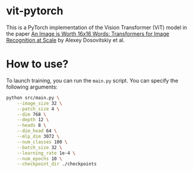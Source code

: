 # vit-pytorch

This is a PyTorch implementation of the Vision Transformer (ViT) model in the paper [An Image is Worth 16x16 Words: Transformers for Image Recognition at Scale](https://arxiv.org/abs/2010.11929) by Alexey Dosovitskiy et al.

# How to use?

To launch training, you can run the `main.py` script. You can specify the following arguments:

```bash
python src/main.py \
    --image_size 32 \
    --patch_size 4 \
    --dim 768 \
    --depth 12 \
    --heads 8 \
    --dim_head 64 \
    --mlp_dim 3072 \
    --num_classes 100 \
    --batch_size 32 \
    --learning_rate 1e-4 \
    --num_epochs 10 \
    --checkpoint_dir ./checkpoints
```